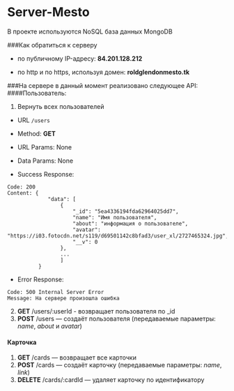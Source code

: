 # Server-Mesto

В проекте используются NoSQL база данных MongoDB

###Как обратиться к серверу

- по публичному IP-адресу: **84.201.128.212**

- по http и по https, используя домен: **roldglendonmesto.tk**


###На сервере в данный момент реализовано следующее API:
####Пользователь:

1. Вернуть всех пользователей

* URL ```/users```

* Method: **GET**

* URL Params: None

* Data Params: None

* Success Response:

```
Code: 200
Content: {
             "data": [
                 {
                     "_id": "5ea4336194fda62964025dd7",
                     "name": "Имя пользователя",
                     "about": "информация о пользователе",
                     "avatar": "https://i03.fotocdn.net/s119/d69501142c8bfad3/user_xl/2727465324.jpg",
                     "__v": 0
                 },
                 ...
                 ]
          }
```
* Error Response:

```
Code: 500 Internal Server Error
Message: На сервере произошла ошибка
```


2. **GET** /users/:userId - возвращает пользователя по _id
3. **POST** /users — создаёт пользователя (передаваемые параметры: *name*, *about* и *avatar*)

#### Карточка
1. **GET** /cards — возвращает все карточки
2. **POST** /cards — создаёт карточку (передаваемые параметры: *name*, *link*)
3. **DELETE** /cards/:cardId — удаляет карточку по идентификатору
